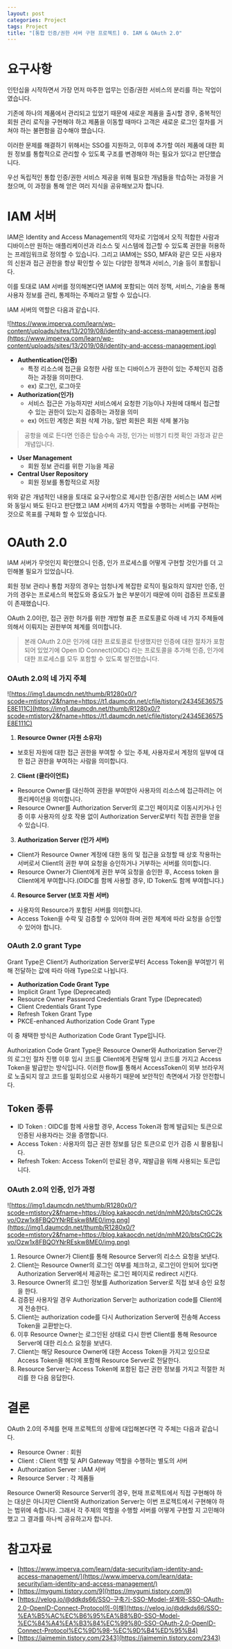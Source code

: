 ```yaml
---
layout: post
categories: Project
tags: Project
title: "[통합 인증/권한 서버 구현 프로젝트] 0. IAM & OAuth 2.0"
---
```


# 요구사항

인턴십을 시작하면서 가장 먼저 마주한 업무는 인증/권한 서비스의 분리를 하는 작업이였습니다.

기존에 하나의 제품에서 관리되고 있었기 때문에 새로운 제품을 출시할 경우, 중복적인 회원 관리 로직을 구현해야 하고 제품을 이동할 때마다 고객은 새로운 로그인 절차를 거쳐야 하는 불편함을 감수해야 했습니다.

이러한 문제를 해결하기 위해서는 SSO를 지원하고, 이후에 추가할 여러 제품에 대한 회원 정보를 통합적으로 관리할 수 있도록 구조를 변경해야 하는 필요가 있다고 판단했습니다.

우선 독립적인 통합 인증/권한 서비스 제공을 위해 필요한 개념들을 학습하는 과정을 거쳤으며, 이 과정을 통해 얻은 여러 지식을 공유해보고자 합니다.

# IAM 서버

IAM은 Identity and Access Management의 약자로 기업에서 오직 적합한 사람과 디바이스만 원하는 애플리케이션과 리소스 및 시스템에 접근할 수 있도록 권한을 허용하는 프레임워크로 정의할 수 있습니다. 그리고 IAM에는 SSO, MFA와 같은 모든 사용자의 신원과 접근 권한을 항상 확인할 수 있는 다양한 정책과 서비스, 기술 등이 포함됩니다.

이를 토대로 IAM 서버를 정의해본다면 IAM에 포함되는 여러 정책, 서비스, 기술을 통해 사용자 정보를 관리, 통제하는 주체라고 말할 수 있습니다.

IAM 서버의 역할은 다음과 같습니다.

![https://www.imperva.com/learn/wp-content/uploads/sites/13/2019/08/identity-and-access-management.jpg](https://www.imperva.com/learn/wp-content/uploads/sites/13/2019/08/identity-and-access-management.jpg)

- **Authentication(인증)**
  - 특정 리소스에 접근을 요청한 사람 또는 디바이스가 권한이 있는 주체인지 검증하는 과정을 의미한다.
  - ex) 로그인, 로그아웃
- **Authorization(인가)**
  - 서비스 접근은 가능하지만 서비스에서 요청한 기능이나 자원에 대해서 접근할 수 있는 권한이 있는지 검증하는 과정을 의미
  - ex) 어드민 계정은 회원 삭제 가능, 일반 회원은 회원 삭제 불가능

> 공항을 예로 든다면 인증은 탑승수속 과정, 인가는 비행기 티켓 확인 과정과 같은 개념입니다.
>
- **User Management**
  - 회원 정보 관리를 위한 기능을 제공
- **Central User Repository**
  - 회원 정보를 통합적으로 저장

위와 같은 개념적인 내용을 토대로 요구사항으로 제시한 인증/권한 서비스는 IAM 서버와 동일시 봐도 된다고 판단했고 IAM 서버의 4가지 역할을 수행하는 서버를 구현하는 것으로 목표를 구체화 할 수 있었습니다.

# OAuth 2.0

IAM 서버가 무엇인지 확인했으니 인증, 인가 프로세스를 어떻게 구현할 것인가를 더 고민해볼 필요가 있었습니다.

회원 정보 관리나 통합 저장의 경우는 엄청나게 복잡한 로직이 필요하지 않지만 인증, 인가의 경우는 프로세스의 복잡도와 중요도가 높은 부분이기 때문에 이미 검증된 프로토콜이 존재했습니다.

OAuth 2.0이란, 접근 권한 허가를 위한 개방형 표준 프로토콜로 아래 네 가지 주체들에 의해서 이뤄지는 권한부여 체계를 의미합니다.

> 본래 OAuth 2.0은 인가에 대한 프로토콜로 탄생했지만 인증에 대한 절차가 포함되어 있었기에 Open ID Connect(OIDC) 라는 프로토콜을 추가해 인증, 인가에 대한 프로세스를 모두 포함할 수 있도록 발전했습니다.
>

### OAuth 2.0의 네 가지 주체

![https://img1.daumcdn.net/thumb/R1280x0/?scode=mtistory2&fname=https://t1.daumcdn.net/cfile/tistory/24345E36575E8E111C](https://img1.daumcdn.net/thumb/R1280x0/?scode=mtistory2&fname=https://t1.daumcdn.net/cfile/tistory/24345E36575E8E111C)

1. **Resource Owner (자원 소유자)**
  - 보호된 자원에 대한 접근 권한을 부여할 수 있는 주체, 사용자로서 계정의 일부에 대한 접근 권한을 부여하는 사람을 의미합니다.
2. **Client (클라이언트)**
  - Resource Owner를 대신하여 권한을 부여받아 사용자의 리소스에 접근하려는 어플리케이션을 의미합니다.
  - Resource Owner를 Authorization Server의 로그인 페이지로 이동시키거나 인증 이후 사용자의 상호 작용 없이 Authorization Server로부터 직접 권한을 얻을 수 있습니다.
3. **Authorization Server (인가 서버)**
  - Client가 Resource Owner 계정에 대한 동의 및 접근을 요청할 때 상호 작용하는 서버로서 Client의 권한 부여 요청을 승인하거나 거부하는 서버를 의미합니다.
  - Resource Owner가 Client에게 권한 부여 요청을 승인한 후, Access token 을 Client에게 부여합니다.(OIDC를 함께 사용할 경우, ID Token도 함께 부여합니다.)
4. **Resource Server (보호 자원 서버)**
  - 사용자의 Resource가 포함된 서버를 의미합니다.
  - Access Token을 수락 및 검증할 수 있어야 하며 권한 체계에 따라 요청을 승인할 수 있어야 합니다.

### OAuth 2.0 grant Type

Grant Type은 Client가 Authorization Server로부터 Access Token을 부여받기 위해 전달하는 값에 따라 아래 Type으로 나뉩니다.

- **Authorization Code Grant Type**
- Implicit Grant Type (Deprecated)
- Resource Owner Password Credentials Grant Type (Deprecated)
- Client Credentials Grant Type
- Refresh Token Grant Type
- PKCE-enhanced Authorization Code Grant Type

이 중 채택한 방식은 Authorization Code Grant Type입니다.

Authorization Code Grant Type은 Resource Owner와 Authorization Server간의 로그인 절차 진행 이후 임시 코드를 Client에게 전달해 임시 코드를 가지고 Access Token을 발급받는 방식입니다. 이러한 flow를 통해서 AccessToken이 외부 브라우저로 노출되지 않고 코드를 일회성으로 사용하기 때문에 보안적인 측면에서 가장 안전합니다.

## Token 종류

- ID Token : OIDC를 함께 사용할 경우, Access Token과 함께 발급되는 토큰으로 인증된 사용자라는 것을 증명합니다.
- Access Token : 사용자의 접근 권한 정보를 담은 토큰으로 인가 검증 시 활용됩니다.
- Refresh Token: Access Token이 만료된 경우, 재발급을 위해 사용되는 토큰입니다.

### OAuth 2.0의 인증, 인가 과정

![https://img1.daumcdn.net/thumb/R1280x0/?scode=mtistory2&fname=https://blog.kakaocdn.net/dn/mhM20/btsCtGC2kvo/Ozw1x8FBQOYNrREskw8ME0/img.png](https://img1.daumcdn.net/thumb/R1280x0/?scode=mtistory2&fname=https://blog.kakaocdn.net/dn/mhM20/btsCtGC2kvo/Ozw1x8FBQOYNrREskw8ME0/img.png)

1. Resource Owner가 Client를 통해 Resource Server의 리소스 요청을 보낸다.
2. Client는 Resource Owner의 로그인 여부를 체크하고, 로그인이 안되어 있다면 Authorization Server에서 제공하는 로그인 페이지로 redirect 시킨다.
3. Resource Owner의 로그인 정보를 Authorization Server로 직접 보내 승인 요청을 한다.
4. 검증된 사용자일 경우 Authorization Server는 authorization code를 Client에게 전송한다.
5. Client는 authorization code를 다시 Authorization Server에 전송해 Access Token을 교환받는다.
6. 이후 Resource Owner는 로그인된 상태로 다시 한번 Client를 통해 Resource Server에 대한 리소스 요청을 보낸다.
7. Client는 해당 Resource Owner에 대한 Access Token을 가지고 있으므로 Access Token을 헤더에 포함해 Resource Server로 전달한다.
8. Resource Server는 Access Token에 포함된 접근 권한 정보를 가지고 적절한 처리를 한 다음 응답한다.

# 결론

OAuth 2.0의 주체를 현재 프로젝트의 상황에 대입해본다면 각 주체는 다음과 같습니다.

- Resource Owner : 회원
- Client : Client 역할 및 API Gateway 역할을 수행하는 별도의 서버
- Authorization Server : IAM 서버
- Resource Server : 각 제품들

Resource Owner와 Resource Server의 경우, 현재 프로젝트에서 직접 구현해야 하는 대상은 아니지만 Client와 Authorization Server는 이번 프로젝트에서 구현해야 하는 범위에 속합니다. 그래서 각 주체의 역할을 수행할 서버를 어떻게 구현할 지 고민해야 했고 그 결과를 하나씩 공유하고자 합니다.

# 참고자료

- [https://www.imperva.com/learn/data-security/iam-identity-and-access-management/](https://www.imperva.com/learn/data-security/iam-identity-and-access-management/)
- [https://mygumi.tistory.com/9](https://mygumi.tistory.com/9)
- [https://velog.io/@ddkds66/SSO-구축기-SSO-Model-설계와-SSO-OAuth-2.0-OpenID-Connect-Protocol의-이해](https://velog.io/@ddkds66/SSO-%EA%B5%AC%EC%B6%95%EA%B8%B0-SSO-Model-%EC%84%A4%EA%B3%84%EC%99%80-SSO-OAuth-2.0-OpenID-Connect-Protocol%EC%9D%98-%EC%9D%B4%ED%95%B4)
- [https://jaimemin.tistory.com/2343](https://jaimemin.tistory.com/2343)

